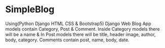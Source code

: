 # SimpleBlog
Using(Python Django HTML CSS &amp; Bootstrap5) Django Web Blog App models contain Category, Post &amp; Comment. Inside Category models there will be a name &amp; In Post models there will be title, header image, author, body, category. Comments contain post, name, body, date. 
